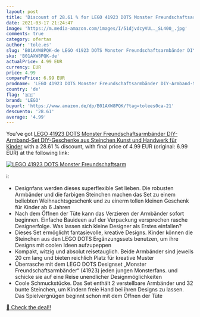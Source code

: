 ```yaml
---
layout: post
title: 'Discount of 28.61 % for LEGO 41923 DOTS Monster Freundschaftsarm'
date: 2021-03-17 21:24:47
image: 'https://m.media-amazon.com/images/I/51djvdcyVUL._SL400_.jpg'
comments: true
category: ofertas
author: 'tole.es'
slug: 'B01AXW8PQK-de LEGO 41923 DOTS Monster Freundschaftsarmbänder DIY-...'
sku: 'B01AXW8PQK-de'
actualPrice: 4.99 EUR
currency: EUR
price: 4.99
comparePrice: 6.99 EUR
prodname: 'LEGO 41923 DOTS Monster Freundschaftsarmbänder DIY-Armband-Set  DIY-Geschenke aus Steinchen  Kunst und Handwerk für Kinder'
country: 'de'
flag: '🇩🇪'
brand: 'LEGO'
buyurl: 'https://www.amazon.de/dp/B01AXW8PQK/?tag=tolees0ca-21'
descuento: '28.61'
average: '4.99'
---
```


You've got [LEGO 41923 DOTS Monster Freundschaftsarmbänder DIY-Armband-Set  DIY-Geschenke aus Steinchen  Kunst und Handwerk für Kinder](https://www.amazon.de/dp/B01AXW8PQK/?tag=tolees0ca-21) with a  28.61 % discount, with final price of 4.99 EUR (original: 6.99 EUR) at the following link:

[![LEGO 41923 DOTS Monster Freundschaftsarm](https://m.media-amazon.com/images/I/51djvdcyVUL._SL400_.jpg)](https://www.amazon.de/dp/B01AXW8PQK/?tag=tolees0ca-21)

ℹ️:

- Designfans werden dieses superflexible Set lieben. Die robusten Armbänder und die farbigen Steinchen machen das Set zu einem beliebten Weihnachtsgeschenk und zu einerm tollen kleinen Geschenk für Kinder ab 6 Jahren
- Nach dem Öffnen der Tüte kann das Verzieren der Armbänder sofort beginnen. Einfache Bauideen auf der Verpackung versprechen rasche Designerfolge. Was lassen sich kleine Designer als Erstes einfallen?
- Dieses Set ermöglicht fantasievolle, kreative Designs. Kinder können die Steinchen aus den LEGO DOTS Ergänzungssets benutzen, um ihre Designs mit coolen Ideen aufzupeppen
- Kompakt, witzig und absolut reisetauglich. Beide Armbänder sind jeweils 20 cm lang und bieten reichlich Platz für kreative Muster
- Überrasche mit dem LEGO DOTS Designset „Monster Freundschaftsarmbänder“ (41923) jeden jungen Monsterfans. und schicke sie auf eine Reise unendlicher Designmöglichkeiten
- Coole Schmuckstücke. Das Set enthält 2 verstellbare Armbänder und 32 bunte Steinchen, um Kindern freie Hand bei ihren Designs zu lassen. Das Spielvergnügen beginnt schon mit dem Öffnen der Tüte

[🛒 Check the deal!!](https://www.amazon.de/dp/B01AXW8PQK/?tag=tolees0ca-21)
